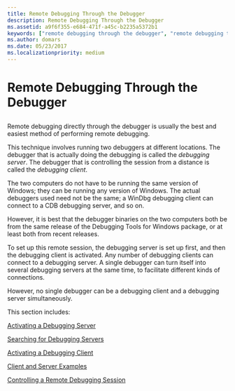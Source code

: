 ```yaml
---
title: Remote Debugging Through the Debugger
description: Remote Debugging Through the Debugger
ms.assetid: a9f6f355-e684-471f-a45c-b2235a5372b1
keywords: ["remote debugging through the debugger", "remote debugging through the debugger, overview", "debugging client", "debugging server", "TCP (remote debugging protocol)", "COM port (remote debugging protocol)", "modem (remote debugging protocol)", "named pipe (remote debuggi"]
ms.author: domars
ms.date: 05/23/2017
ms.localizationpriority: medium
---
```


# Remote Debugging Through the Debugger


## <span id="ddk_remote_debugging_through_the_debugger_dbg"></span><span id="DDK_REMOTE_DEBUGGING_THROUGH_THE_DEBUGGER_DBG"></span>


Remote debugging directly through the debugger is usually the best and easiest method of performing remote debugging.

This technique involves running two debuggers at different locations. The debugger that is actually doing the debugging is called the *debugging server*. The debugger that is controlling the session from a distance is called the *debugging client*.

The two computers do not have to be running the same version of Windows; they can be running any version of Windows. The actual debuggers used need not be the same; a WinDbg debugging client can connect to a CDB debugging server, and so on.

However, it is best that the debugger binaries on the two computers both be from the same release of the Debugging Tools for Windows package, or at least both from recent releases.

To set up this remote session, the debugging server is set up first, and then the debugging client is activated. Any number of debugging clients can connect to a debugging server. A single debugger can turn itself into several debugging servers at the same time, to facilitate different kinds of connections.

However, no single debugger can be a debugging client and a debugging server simultaneously.

This section includes:

[Activating a Debugging Server](activating-a-debugging-server.md)

[Searching for Debugging Servers](searching-for-debugging-servers.md)

[Activating a Debugging Client](activating-a-debugging-client.md)

[Client and Server Examples](client-and-server-examples.md)

[Controlling a Remote Debugging Session](controlling-a-remote-debugging-session.md)

 

 





